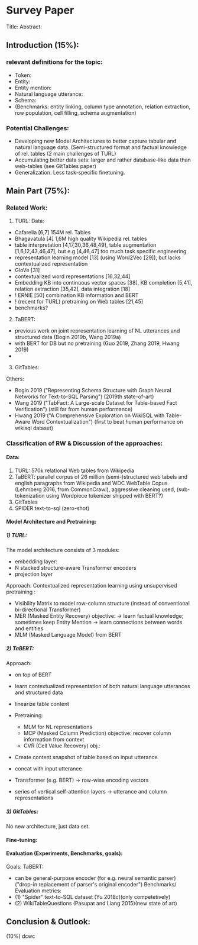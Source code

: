 # Survey Paper
Title:
Abstract:
## Introduction (15%):
### relevant definitions for the topic:
- Token:
- Entity:
- Entity mention:
- Natural language utterance:
- Schema:
- (Benchmarks: entity linking, column type annotation, relation extraction, row population, cell filling, schema augmentation)

### Potential Challenges:
- Developing new Model Architectures to better capture tabular and natural language data. (Semi-structured format and factual knowledge of rel. tables (2 main challenges of TURL)
- Accumulating better data sets: larger and rather database-like data than web-tables (see GitTables paper)
- Generalization. Less task-specific finetuning.

## Main Part (75%):
### Related Work:
1) TURL:
Data:
- Cafarella [6,7] 154M rel. Tables
- Bhagavatula [4] 1,6M high quality Wikipedia rel. tables
- table interpretation [4,17,30,36,48,49], table augmentation [1,6,12,43,46,47], but e.g [4,46,47] too much task specific engineering
- representation learning model [13] (using Word2Vec [29]), but lacks contextualized representation
- GloVe [31]
- contextualized word representations [16,32,44]
- Embedding KB into continuous vector spaces [38], KB completion [5,41], relation extraction [35,42], data integration [18]
- ! ERNIE [50] combination KB information and BERT
- ! (recent for TURL) pretraining on Web tables [21,45]
- benchmarks?

2) TaBERT:
- previous work on joint representation learning of NL utterances and structured data
(Bogin 2019b, Wang 2019a)
- with BERT for DB but no pretraining (Guo 2019, Zhang 2019, Hwang 2019) 
- 

3) GitTables:

Others:
- Bogin 2019 ("Representing Schema Structure with Graph Neural Networks for Text-to-SQL Parsing") (2019th state-of-art)
- Wang 2019 ("TabFact: A Large-scale Dataset for Table-based Fact Verification") (still far from human performance)
- Hwang 2019 ("A Comprehensive Exploration on WikiSQL with Table-Aware Word Contextualization") (first to beat human performance on wikisql dataset)

### Classification of RW & Discussion of the approaches:
#### Data:
1) TURL: 570k relational Web tables from Wikipedia
2) TaBERT: parallel corpus of 26 million (semi-)structured web tabels and english paragraphs from Wikipedia and WDC WebTable Copus (Lehmberg 2016, from CommonCrawl), aggressive cleaning used, (sub-tokenization using Wordpiece tokenizer shipped with BERT?)
3) GitTables
4) SPIDER text-to-sql (zero-shot)
#### Model Architecture and Pretraining:
##### 1) TURL:
The model architecture consists of 3 modules:
- embedding layer:
- N stacked structure-aware Transformer encoders
- projection layer

Approach: Contextualized representation learning using unsupervised pretraining :
- Visibility Matrix to model row-column structure (instead of conventional bi-directional Transformer)
- MER (Masked Entity Recovery) objective: -> learn factual knowledge; sometimes keep Entity Mention -> learn connections between words and entities
- MLM (Masked Language Model) from BERT

##### 2) TaBERT:
Approach: 
- on top of BERT
- learn contextualized representation of both natural language utterances and structured data
- linearize table content
- Pretraining: 
    - MLM for NL representations
    - MCP (Masked Column Prediction) objective: recover column information from context
    - CVR (Cell Value Recovery) obj.: 


- Create content snapshot of table based on input utterance
- concat with input utterance 
- Transformer (e.g. BERT) -> row-wise encoding vectors 
- series of vertical self-attention layers -> utterance and column representations

##### 3) GitTables:
No new architecture, just data set.

#### Fine-tuning:

#### Evaluation (Experiments, Benchmarks, goals):
Goals: 
TaBERT: 
- can be general-purpose encoder (for e.g. neural semantic parser)("drop-in replacement of parser's original encoder")
Benchmarks/ Evaluation metrics:
- (1) "Spider" text-to-SQL dataset (Yu 2018c)(only competetively)
- (2) WikiTableQuestions (Pasupat and Liang 2015)(new state of art)


## Conclusion & Outlook:
(10%)
dcwc